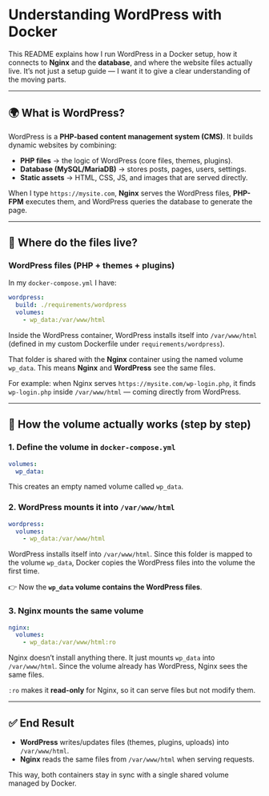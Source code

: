 # Understanding WordPress with Docker

This README explains how I run WordPress in a Docker setup, how it connects to **Nginx** and the **database**, and where the website files actually live.
It’s not just a setup guide — I want it to give a clear understanding of the moving parts.

---

## 🌍 What is WordPress?

WordPress is a **PHP-based content management system (CMS)**. It builds dynamic websites by combining:

* **PHP files** → the logic of WordPress (core files, themes, plugins).
* **Database (MySQL/MariaDB)** → stores posts, pages, users, settings.
* **Static assets** → HTML, CSS, JS, and images that are served directly.

When I type `https://mysite.com`, **Nginx** serves the WordPress files, **PHP-FPM** executes them, and WordPress queries the database to generate the page.

---

## 📂 Where do the files live?

### WordPress files (PHP + themes + plugins)

In my `docker-compose.yml` I have:

```yaml
wordpress:
  build: ./requirements/wordpress
  volumes:
    - wp_data:/var/www/html
```

Inside the WordPress container, WordPress installs itself into `/var/www/html` (defined in my custom Dockerfile under `requirements/wordpress`).

That folder is shared with the **Nginx** container using the named volume `wp_data`. This means **Nginx** and **WordPress** see the same files.

For example: when Nginx serves `https://mysite.com/wp-login.php`, it finds `wp-login.php` inside `/var/www/html` — coming directly from WordPress.

---

## 🔑 How the volume actually works (step by step)

### 1. Define the volume in `docker-compose.yml`

```yaml
volumes:
  wp_data:
```

This creates an empty named volume called `wp_data`.

### 2. WordPress mounts it into `/var/www/html`

```yaml
wordpress:
  volumes:
    - wp_data:/var/www/html
```

WordPress installs itself into `/var/www/html`. Since this folder is mapped to the volume `wp_data`, Docker copies the WordPress files into the volume the first time.

👉 Now the **`wp_data` volume contains the WordPress files**.

### 3. Nginx mounts the same volume

```yaml
nginx:
  volumes:
    - wp_data:/var/www/html:ro
```

Nginx doesn’t install anything there. It just mounts `wp_data` into `/var/www/html`. Since the volume already has WordPress, Nginx sees the same files.

`:ro` makes it **read-only** for Nginx, so it can serve files but not modify them.

---

## ✅ End Result

* **WordPress** writes/updates files (themes, plugins, uploads) into `/var/www/html`.
* **Nginx** reads the same files from `/var/www/html` when serving requests.

This way, both containers stay in sync with a single shared volume managed by Docker.
